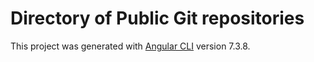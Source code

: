 # Directory of Public Git repositories

This project was generated with [Angular CLI](https://github.com/angular/angular-cli) version 7.3.8.

